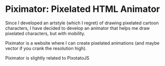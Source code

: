 # Piximator: Pixelated HTML Animator

Since I developed an artstyle (which I regret) of drawing pixelated cartoon characters, I have decided to develop an animator that helps me draw pixelated characters, but with mobility.

Piximator is a website where I can create pixelated animations (and maybe vector if you crank the resolution high).

Piximator is slightly related to PixotatoJS